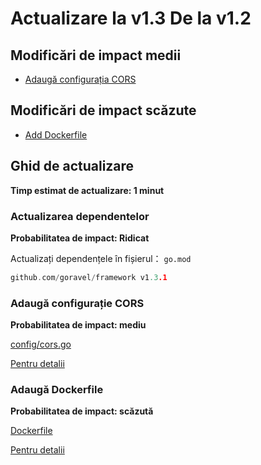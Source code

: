 # Actualizare la v1.3 De la v1.2

## Modificări de impact medii

- [Adaugă configurația CORS](#add-cors-configuration)

## Modificări de impact scăzute

- [Add Dockerfile](#add-dockerfile)

## Ghid de actualizare

**Timp estimat de actualizare: 1 minut**

### Actualizarea dependentelor

**Probabilitatea de impact: Ridicat**

Actualizați dependențele în fișierul： `go.mod`

```go
github.com/goravel/framework v1.3.1
```

### Adaugă configurație CORS

**Probabilitatea de impact: mediu**

[config/cors.go](https://github.com/goravel/goravel/blob/v1.3.1/config/cors.go)

[Pentru detalii](../basic/routing#cross-origin-resource-sharing-cors)

### Adaugă Dockerfile

**Probabilitatea de impact: scăzută**

[Dockerfile](https://github.com/goravel/goravel/blob/v1.3.1/Dockerfile)

[Pentru detalii](../quickstart/compile#docker)

